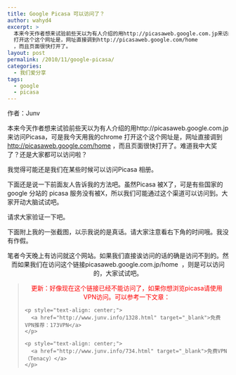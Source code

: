 ```yaml
---
title: Google Picasa 可以访问了？
author: wahyd4
excerpt: >
  本来今天作者想来试验前些天以为有人介绍的用http://picasaweb.google.com.jp来访问Picasa，可是我今天用我的chrome
  打开这个这个网址是，网址直接调到http://picasaweb.google.com/home
  ，而且页面很快打开了。
layout: post
permalink: /2010/11/google-picasa/
categories:
  - 我们爱分享
tags:
  - google
  - picasa
---
```

作者：Junv

本来今天作者想来试验前些天以为有人介绍的用http://picasaweb.google.com.jp来访问Picasa，可是我今天用我的chrome 打开这个这个网址是，网址直接调到<http://picasaweb.google.com/home> ，而且页面很快打开了。难道我中大奖了？还是大家都可以访问啦？

我觉得可能还是我们在某些时候可以访问Picasa 相册。

下面还是说一下前面友人告诉我的方法吧。虽然Picasa 被X了，可是有些国家的google 分站的 picasa 服务没有被X，所以我们可能通过这个渠道可以访问到。大家开动大脑试试吧。

请求大家验证一下吧。

下面附上我的一张截图，以示我说的是真话。请大家注意看右下角的时间哦。我没有作假。

<p style="text-align: center;">
  <p style="text-align: center;">
    笔者今天晚上有访问就这个网站。如果我们直接诶访问的话的确是访问不到的。然而如果我们在访问这个链接picasaweb.google.com.jp/home  ，则是可以访问的，大家试试吧。
  </p>
  
  <blockquote>
    <p style="text-align: center;">
      <span style="color: #ff0000;">更新：好像现在这个链接已经不能访问了，如果你想浏览picasa请使用VPN访问。可以参考一下文章：</span>
    </p>
    
    <p style="text-align: center;">
      <a href="http://www.junv.info/1328.html" target="_blank">免费VPN推荐：173VPN</a>
    </p>
    
    <p style="text-align: center;">
      <a href="http://www.junv.info/734.html" target="_blank">免费VPN（Tenacy）</a>
    </p>
  </blockquote>
